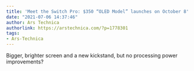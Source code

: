 ```yaml
---
title: 'Meet the Switch Pro: $350 “OLED Model” launches on October 8'
date: "2021-07-06 14:37:46"
author: Ars Technica
authorlink: https://arstechnica.com/?p=1778301
tags:
- Ars-Technica
---
```

Bigger, brighter screen and a new kickstand, but no processing power improvements?